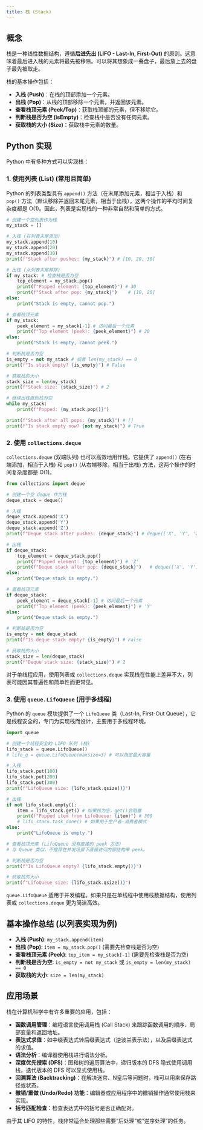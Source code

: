 ```yaml
---
title: 栈 (Stack)
---
```


## 概念
栈是一种线性数据结构，遵循**后进先出 (LIFO - Last-In, First-Out)** 的原则。这意味着最后进入栈的元素将最先被移除。可以将其想象成一叠盘子，最后放上去的盘子最先被取走。

栈的基本操作包括：
-   **入栈 (Push)**：在栈的顶部添加一个元素。
-   **出栈 (Pop)**：从栈的顶部移除一个元素，并返回该元素。
-   **查看栈顶元素 (Peek/Top)**：获取栈顶部的元素，但不移除它。
-   **判断栈是否为空 (isEmpty)**：检查栈中是否没有任何元素。
-   **获取栈的大小 (Size)**：获取栈中元素的数量。

## Python 实现
Python 中有多种方式可以实现栈：

### 1. 使用列表 (List) (常用且简单)
Python 的列表类型具有 `append()` 方法（在末尾添加元素，相当于入栈）和 `pop()` 方法（默认移除并返回末尾元素，相当于出栈），这两个操作的平均时间复杂度都是 O(1)。因此，列表是实现栈的一种非常自然和简单的方式。

```python
# 创建一个空列表作为栈
my_stack = []

# 入栈 (在列表末尾添加)
my_stack.append(10)
my_stack.append(20)
my_stack.append(30)
print(f"Stack after pushes: {my_stack}") # [10, 20, 30]

# 出栈 (从列表末尾移除)
if my_stack: # 检查栈是否为空
    top_element = my_stack.pop()
    print(f"Popped element: {top_element}") # 30
    print(f"Stack after pop: {my_stack}")    # [10, 20]
else:
    print("Stack is empty, cannot pop.")

# 查看栈顶元素
if my_stack:
    peek_element = my_stack[-1] # 访问最后一个元素
    print(f"Top element (peek): {peek_element}") # 20
else:
    print("Stack is empty, cannot peek.")

# 判断栈是否为空
is_empty = not my_stack # 或者 len(my_stack) == 0
print(f"Is stack empty? {is_empty}") # False

# 获取栈的大小
stack_size = len(my_stack)
print(f"Stack size: {stack_size}") # 2

# 继续出栈直到栈为空
while my_stack:
    print(f"Popped: {my_stack.pop()}")

print(f"Stack after all pops: {my_stack}") # []
print(f"Is stack empty now? {not my_stack}") # True
```

### 2. 使用 `collections.deque`
`collections.deque` (双端队列) 也可以高效地用作栈。它提供了 `append()` (在右端添加，相当于入栈) 和 `pop()` (从右端移除，相当于出栈) 方法，这两个操作的时间复杂度都是 O(1)。

```python
from collections import deque

# 创建一个空 deque 作为栈
deque_stack = deque()

# 入栈
deque_stack.append('X')
deque_stack.append('Y')
deque_stack.append('Z')
print(f"Deque stack after pushes: {deque_stack}") # deque(['X', 'Y', 'Z'])

# 出栈
if deque_stack:
    top_element = deque_stack.pop()
    print(f"Popped element: {top_element}") # 'Z'
    print(f"Deque stack after pop: {deque_stack}")   # deque(['X', 'Y'])
else:
    print("Deque stack is empty.")

# 查看栈顶元素
if deque_stack:
    peek_element = deque_stack[-1] # 访问最后一个元素
    print(f"Top element (peek): {peek_element}") # 'Y'
else:
    print("Deque stack is empty.")

# 判断栈是否为空
is_empty = not deque_stack
print(f"Is deque stack empty? {is_empty}") # False

# 获取栈的大小
stack_size = len(deque_stack)
print(f"Deque stack size: {stack_size}") # 2
```
对于单线程应用，使用列表或 `collections.deque` 实现栈在性能上差异不大，列表可能因其普遍性和简单性而更常见。

### 3. 使用 `queue.LifoQueue` (用于多线程)
Python 的 `queue` 模块提供了一个 `LifoQueue` 类（Last-In, First-Out Queue），它是线程安全的，专门为实现栈而设计，主要用于多线程环境。

```python
import queue

# 创建一个线程安全的 LIFO 队列 (栈)
lifo_stack = queue.LifoQueue()
# lifo_q = queue.LifoQueue(maxsize=3) # 可以指定最大容量

# 入栈
lifo_stack.put(100)
lifo_stack.put(200)
lifo_stack.put(300)
print(f"LifoQueue size: {lifo_stack.qsize()}")

# 出栈
if not lifo_stack.empty():
    item = lifo_stack.get() # 如果栈为空，get()会阻塞
    print(f"Popped item from LifoQueue: {item}") # 300
    # lifo_stack.task_done() # 如果用于生产者-消费者模式
else:
    print("LifoQueue is empty.")

# 查看栈顶元素 (LifoQueue 没有直接的 peek 方法)
# 与 Queue 类似，不推荐在并发场景下直接访问内部结构来 peek。

# 判断栈是否为空
print(f"Is LifoQueue empty? {lifo_stack.empty()}")

# 获取栈的大小
print(f"LifoQueue size: {lifo_stack.qsize()}")
```
`queue.LifoQueue` 适用于并发编程。如果只是在单线程中使用栈数据结构，使用列表或 `collections.deque` 更为简洁高效。

## 基本操作总结 (以列表实现为例)

-   **入栈 (Push)**: `my_stack.append(item)`
-   **出栈 (Pop)**: `item = my_stack.pop()` (需要先检查栈是否为空)
-   **查看栈顶元素 (Peek)**: `top_item = my_stack[-1]` (需要先检查栈是否为空)
-   **判断栈是否为空**: `is_empty = not my_stack` 或 `is_empty = len(my_stack) == 0`
-   **获取栈的大小**: `size = len(my_stack)`

## 应用场景
栈在计算机科学中有许多重要的应用，包括：

-   **函数调用管理**：编程语言使用调用栈 (Call Stack) 来跟踪函数调用的顺序、局部变量和返回地址。
-   **表达式求值**：如中缀表达式转后缀表达式（逆波兰表示法），以及后缀表达式的求值。
-   **语法分析**：编译器使用栈进行语法分析。
-   **深度优先搜索 (DFS)**：图和树的遍历算法中，递归版本的 DFS 隐式使用调用栈，迭代版本的 DFS 可以显式使用栈。
-   **回溯算法 (Backtracking)**：在解决迷宫、N皇后等问题时，栈可以用来保存路径或状态。
-   **撤销/重做 (Undo/Redo) 功能**：编辑器或应用程序中的撤销操作通常使用栈来实现。
-   **括号匹配检查**：检查表达式中的括号是否正确配对。

由于其 LIFO 的特性，栈非常适合处理那些需要“后处理”或“逆序处理”的任务。
